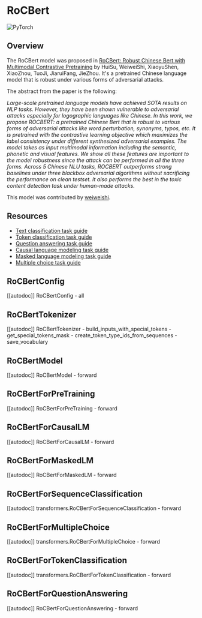 <!--Copyright 2022 The HuggingFace Team. All rights reserved.

Licensed under the Apache License, Version 2.0 (the "License"); you may not use this file except in compliance with
the License. You may obtain a copy of the License at

http://www.apache.org/licenses/LICENSE-2.0

Unless required by applicable law or agreed to in writing, software distributed under the License is distributed on
an "AS IS" BASIS, WITHOUT WARRANTIES OR CONDITIONS OF ANY KIND, either express or implied. See the License for the
specific language governing permissions and limitations under the License.

⚠️ Note that this file is in Markdown but contain specific syntax for our doc-builder (similar to MDX) that may not be
rendered properly in your Markdown viewer.

-->

# RoCBert

<img alt="PyTorch" src="https://img.shields.io/badge/PyTorch-DE3412?style=flat&logo=pytorch&logoColor=white">

## Overview

The RoCBert model was proposed in [RoCBert: Robust Chinese Bert with Multimodal Contrastive Pretraining](https://aclanthology.org/2022.acl-long.65.pdf)  by HuiSu, WeiweiShi, XiaoyuShen, XiaoZhou, TuoJi, JiaruiFang, JieZhou.
It's a pretrained Chinese language model that is robust under various forms of adversarial attacks.

The abstract from the paper is the following:

*Large-scale pretrained language models have achieved SOTA results on NLP tasks. However, they have been shown
vulnerable to adversarial attacks especially for logographic languages like Chinese. In this work, we propose
ROCBERT: a pretrained Chinese Bert that is robust to various forms of adversarial attacks like word perturbation,
synonyms, typos, etc. It is pretrained with the contrastive learning objective which maximizes the label consistency
under different synthesized adversarial examples. The model takes as input multimodal information including the
semantic, phonetic and visual features. We show all these features are important to the model robustness since the
attack can be performed in all the three forms. Across 5 Chinese NLU tasks, ROCBERT outperforms strong baselines under
three blackbox adversarial algorithms without sacrificing the performance on clean testset. It also performs the best
in the toxic content detection task under human-made attacks.*

This model was contributed by [weiweishi](https://huggingface.co/weiweishi).

## Resources

- [Text classification task guide](../tasks/sequence_classification)
- [Token classification task guide](../tasks/token_classification)
- [Question answering task guide](../tasks/question_answering)
- [Causal language modeling task guide](../tasks/language_modeling)
- [Masked language modeling task guide](../tasks/masked_language_modeling)
- [Multiple choice task guide](../tasks/multiple_choice)

## RoCBertConfig

[[autodoc]] RoCBertConfig
    - all

## RoCBertTokenizer

[[autodoc]] RoCBertTokenizer
    - build_inputs_with_special_tokens
    - get_special_tokens_mask
    - create_token_type_ids_from_sequences
    - save_vocabulary

## RoCBertModel

[[autodoc]] RoCBertModel
    - forward

## RoCBertForPreTraining

[[autodoc]] RoCBertForPreTraining
    - forward

## RoCBertForCausalLM

[[autodoc]] RoCBertForCausalLM
    - forward

## RoCBertForMaskedLM

[[autodoc]] RoCBertForMaskedLM
    - forward

## RoCBertForSequenceClassification

[[autodoc]] transformers.RoCBertForSequenceClassification
    - forward

## RoCBertForMultipleChoice

[[autodoc]] transformers.RoCBertForMultipleChoice
    - forward

## RoCBertForTokenClassification

[[autodoc]] transformers.RoCBertForTokenClassification
    - forward

## RoCBertForQuestionAnswering

[[autodoc]] RoCBertForQuestionAnswering
    - forward
